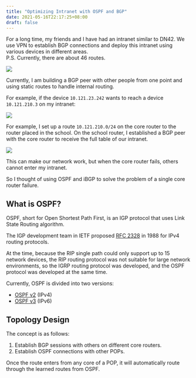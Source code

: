 ```yaml
---
title: "Optimizing Intranet with OSPF and BGP"
date: 2021-05-16T22:17:25+08:00
draft: false
---
```


For a long time, my friends and I have had an intranet similar to DN42. We use VPN to establish BGP connections and deploy this intranet using various devices in different areas.  
P.S. Currently, there are about 46 routes.

![](https://static-a1.steveyi.net/media/blog/1621242200.png)

Currently, I am building a BGP peer with other people from one point and using static routes to handle internal routing.

For example, if the device `10.121.23.242` wants to reach a device `10.121.210.3` on my intranet:

![](https://static-a1.steveyi.net/media/blog/1621238898.png)

For example, I set up a route `10.121.210.0/24` on the core router to the router placed in the school. On the school router, I established a BGP peer with the core router to receive the full table of our intranet.

![](https://static-a1.steveyi.net/media/blog/1621244817.png)

This can make our network work, but when the core router fails, others cannot enter my intranet.

So I thought of using OSPF and iBGP to solve the problem of a single core router failure.

## What is OSPF?

OSPF, short for Open Shortest Path First, is an IGP protocol that uses Link State Routing algorithm.

The IGP development team in IETF proposed [RFC 2328](https://datatracker.ietf.org/doc/html/rfc2328) in 1988 for IPv4 routing protocols.

At the time, because the RIP single path could only support up to 15 network devices, the RIP routing protocol was not suitable for large network environments, so the IGRP routing protocol was developed, and the OSPF protocol was developed at the same time.

Currently, OSPF is divided into two versions:

- [OSPF v2](https://datatracker.ietf.org/doc/html/rfc2328) (IPv4)
- [OSPF v3](https://datatracker.ietf.org/doc/html/rfc5340) (IPv6)

## Topology Design

The concept is as follows:

1. Establish BGP sessions with others on different core routers.
2. Establish OSPF connections with other POPs.

Once the route enters from any core of a POP, it will automatically route through the learned routes from OSPF.
